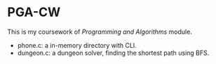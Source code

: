 # PGA-CW

This is my coursework of *Programming and Algorithms* module.

- phone.c: a in-memory directory with CLI.
- dungeon.c: a dungeon solver, finding the shortest path using BFS.
